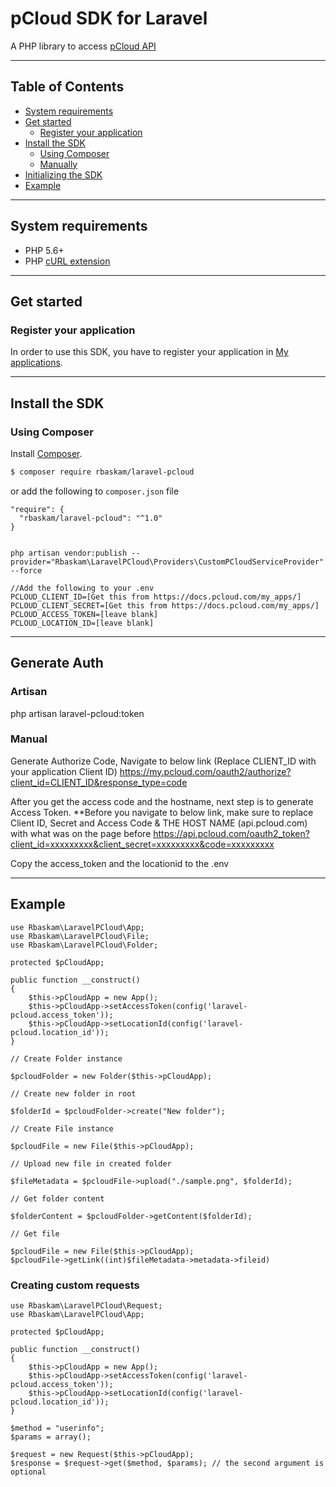 # pCloud SDK for Laravel

A PHP library to access [pCloud API](https://docs.pcloud.com/)

---

## Table of Contents
* [System requirements](#system-requirements)
* [Get started](#get-started)
  * [Register your application](#register-your-application)
* [Install the SDK](#install-the-sdk)
  * [Using Composer](#using-composer)
  * [Manually](#manually)
* [Initializing the SDK](#initializing-the-sdk)
* [Example](#example)

---

## System requirements

  * PHP 5.6+
  * PHP [cURL extension](http://php.net/manual/en/curl.setup.php)

---

## Get started

### Register your application

In order to use this SDK, you have to register your application in [My applications](https://docs.pcloud.com).

---

## Install the SDK

### Using Composer

Install [Composer](http://getcomposer.org/download/).

```bash
$ composer require rbaskam/laravel-pcloud
```

or add the following to `composer.json` file

~~~~
"require": {
  "rbaskam/laravel-pcloud": "^1.0"
}
~~~~

~~~~

php artisan vendor:publish --provider="Rbaskam\LaravelPCloud\Providers\CustomPCloudServiceProvider" --force

//Add the following to your .env
PCLOUD_CLIENT_ID=[Get this from https://docs.pcloud.com/my_apps/]
PCLOUD_CLIENT_SECRET=[Get this from https://docs.pcloud.com/my_apps/]
PCLOUD_ACCESS_TOKEN=[leave blank]
PCLOUD_LOCATION_ID=[leave blank]
~~~~

---

## Generate Auth

### Artisan 
php artisan laravel-pcloud:token

### Manual
Generate Authorize Code, Navigate to below link (Replace CLIENT_ID with your application Client ID)
https://my.pcloud.com/oauth2/authorize?client_id=CLIENT_ID&response_type=code

After you get the access code and the hostname, next step is to generate Access Token.
**Before you navigate to below link, make sure to replace Client ID, Secret and Access Code & THE HOST NAME (api.pcloud.com) with what was on the page before
https://api.pcloud.com/oauth2_token?client_id=xxxxxxxxx&client_secret=xxxxxxxxx&code=xxxxxxxxx

Copy the access_token and the locationid to the .env

---

## Example
~~~~
use Rbaskam\LaravelPCloud\App;
use Rbaskam\LaravelPCloud\File;
use Rbaskam\LaravelPCloud\Folder;

protected $pCloudApp;

public function __construct()
{
    $this->pCloudApp = new App();
    $this->pCloudApp->setAccessToken(config('laravel-pcloud.access_token'));
    $this->pCloudApp->setLocationId(config('laravel-pcloud.location_id'));
}

// Create Folder instance

$pcloudFolder = new Folder($this->pCloudApp);

// Create new folder in root

$folderId = $pcloudFolder->create("New folder");

// Create File instance

$pcloudFile = new File($this->pCloudApp);

// Upload new file in created folder

$fileMetadata = $pcloudFile->upload("./sample.png", $folderId);

// Get folder content

$folderContent = $pcloudFolder->getContent($folderId);

// Get file

$pcloudFile = new File($this->pCloudApp);
$pcloudFile->getLink((int)$fileMetadata->metadata->fileid)
~~~~

### Creating custom requests

~~~~
use Rbaskam\LaravelPCloud\Request;
use Rbaskam\LaravelPCloud\App;

protected $pCloudApp;

public function __construct()
{
    $this->pCloudApp = new App();
    $this->pCloudApp->setAccessToken(config('laravel-pcloud.access_token'));
    $this->pCloudApp->setLocationId(config('laravel-pcloud.location_id'));
}

$method = "userinfo";
$params = array();

$request = new Request($this->pCloudApp);
$response = $request->get($method, $params); // the second argument is optional
~~~~
